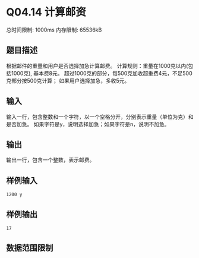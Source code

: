 # Q04.14 计算邮资

总时间限制: 1000ms 内存限制: 65536kB

## 题目描述   

根据邮件的重量和用户是否选择加急计算邮费。
计算规则：重量在1000克以内(包括1000克), 基本费8元。
超过1000克的部分，每500克加收超重费4元，不足500克部分按500克计算；
如果用户选择加急，多收5元。

## 输入   

输入一行，包含整数和一个字符，以一个空格分开，分别表示重量（单位为克）和是否加急。
如果字符是y，说明选择加急；如果字符是n，说明不加急。

## 输出   

输出一行，包含一个整数，表示邮费。

## 样例输入

    1200 y

## 样例输出

    17

## 数据范围限制

